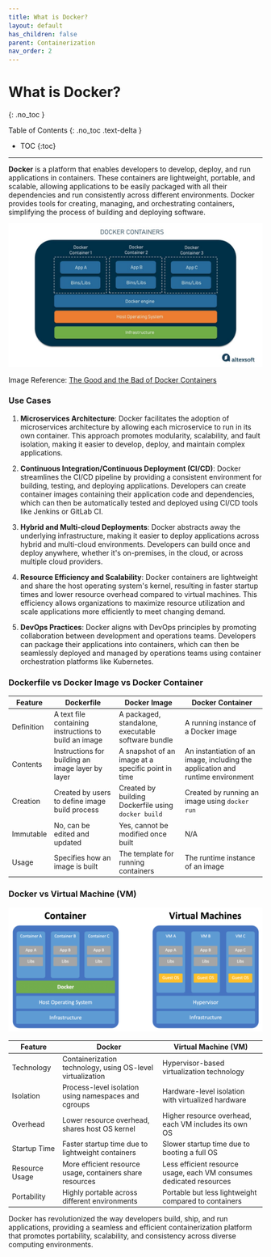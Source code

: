 ```yaml
---
title: What is Docker?
layout: default
has_children: false
parent: Containerization
nav_order: 2
---
```


# What is Docker?
{: .no_toc }

Table of Contents
{: .no_toc .text-delta }

- TOC
{:toc}

---

**Docker** is a platform that enables developers to develop, deploy, and run applications in containers. These containers are lightweight, portable, and scalable, allowing applications to be easily packaged with all their dependencies and run consistently across different environments. Docker provides tools for creating, managing, and orchestrating containers, simplifying the process of building and deploying software.

![Docker](docker.jpg)

Image Reference: [The Good and the Bad of Docker Containers](https://www.altexsoft.com/blog/docker-pros-and-cons/)

### Use Cases

1. **Microservices Architecture**: Docker facilitates the adoption of microservices architecture by allowing each microservice to run in its own container. This approach promotes modularity, scalability, and fault isolation, making it easier to develop, deploy, and maintain complex applications.

2. **Continuous Integration/Continuous Deployment (CI/CD)**: Docker streamlines the CI/CD pipeline by providing a consistent environment for building, testing, and deploying applications. Developers can create container images containing their application code and dependencies, which can then be automatically tested and deployed using CI/CD tools like Jenkins or GitLab CI.

3. **Hybrid and Multi-cloud Deployments**: Docker abstracts away the underlying infrastructure, making it easier to deploy applications across hybrid and multi-cloud environments. Developers can build once and deploy anywhere, whether it's on-premises, in the cloud, or across multiple cloud providers.

4. **Resource Efficiency and Scalability**: Docker containers are lightweight and share the host operating system's kernel, resulting in faster startup times and lower resource overhead compared to virtual machines. This efficiency allows organizations to maximize resource utilization and scale applications more efficiently to meet changing demand.

5. **DevOps Practices**: Docker aligns with DevOps principles by promoting collaboration between development and operations teams. Developers can package their applications into containers, which can then be seamlessly deployed and managed by operations teams using container orchestration platforms like Kubernetes.

### Dockerfile vs Docker Image vs Docker Container

| Feature            | Dockerfile                                        | Docker Image                                     | Docker Container                                 |
|--------------------|---------------------------------------------------|--------------------------------------------------|-------------------------------------------------|
| Definition         | A text file containing instructions to build an image | A packaged, standalone, executable software bundle | A running instance of a Docker image           |
| Contents           | Instructions for building an image layer by layer | A snapshot of an image at a specific point in time | An instantiation of an image, including the application and runtime environment |
| Creation           | Created by users to define image build process    | Created by building Dockerfile using `docker build` | Created by running an image using `docker run`  |
| Immutable          | No, can be edited and updated                     | Yes, cannot be modified once built             | N/A                                             |
| Usage              | Specifies how an image is built                   | The template for running containers            | The runtime instance of an image               |

### Docker vs Virtual Machine (VM)

![Docker vs VM](docker-vs-vm.png)

| Feature            | Docker                                            | Virtual Machine (VM)                            |
|--------------------|---------------------------------------------------|-------------------------------------------------|
| Technology         | Containerization technology, using OS-level virtualization | Hypervisor-based virtualization technology      |
| Isolation          | Process-level isolation using namespaces and cgroups | Hardware-level isolation with virtualized hardware |
| Overhead           | Lower resource overhead, shares host OS kernel    | Higher resource overhead, each VM includes its own OS |
| Startup Time       | Faster startup time due to lightweight containers | Slower startup time due to booting a full OS   |
| Resource Usage     | More efficient resource usage, containers share resources | Less efficient resource usage, each VM consumes dedicated resources |
| Portability        | Highly portable across different environments    | Portable but less lightweight compared to containers |


Docker has revolutionized the way developers build, ship, and run applications, providing a seamless and efficient containerization platform that promotes portability, scalability, and consistency across diverse computing environments.